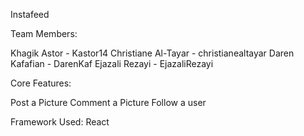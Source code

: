 Instafeed

Team Members:

Khagik Astor - Kastor14
Christiane Al-Tayar - christianealtayar
Daren Kafafian - DarenKaf
Ejazali Rezayi - EjazaliRezayi


Core Features:

Post a Picture
Comment a Picture
Follow a user

Framework Used:
React
